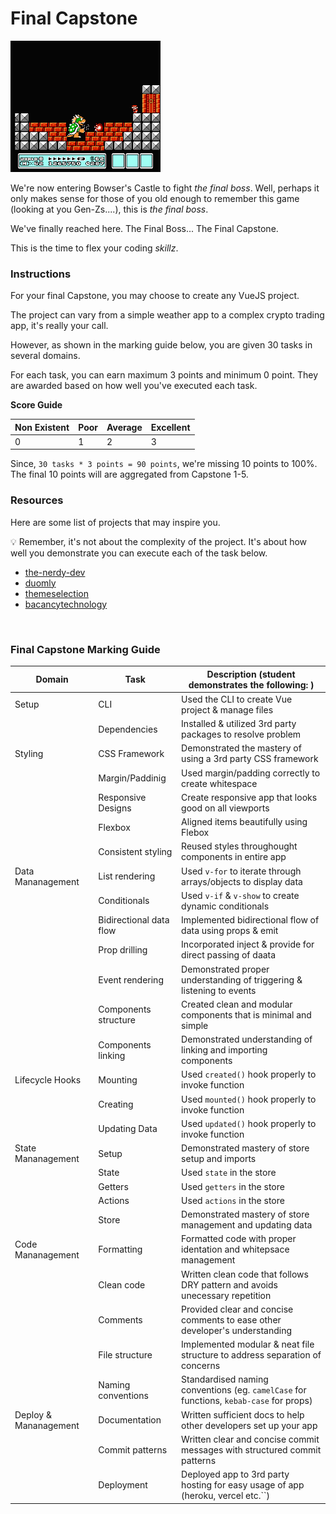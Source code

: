 # Final Capstone

<img src="https://raw.githubusercontent.com/T31K/WWAWO/master/bowser.png" alt="bowser">

We're now entering Bowser's Castle to fight _the final boss_.
Well, perhaps it only makes sense for those of you old enough to remember this game (looking at you Gen-Zs....), this is _the final boss_.

We've finally reached here.
The Final Boss... The Final Capstone.

This is the time to flex your coding _skillz_.

### Instructions

For your final Capstone, you may choose to create any VueJS project.

The project can vary from a simple weather app to a complex crypto trading app, it's really your call.

However, as shown in the marking guide below, you are given 30 tasks in several domains.

For each task, you can earn maximum 3 points and minimum 0 point.
They are awarded based on how well you've executed each task.

**Score Guide**

| Non Existent | Poor | Average | Excellent |
| ------------ | ---- | ------- | --------- |
| 0            | 1    | 2       | 3         |

Since, `30 tasks * 3 points = 90 points`, we're missing 10 points to 100%.
The final 10 points will are aggregated from Capstone 1-5.

### Resources

Here are some list of projects that may inspire you.

💡 Remember, it's not about the complexity of the project. It's about how well you demonstrate you can execute each of the task below.

- [the-nerdy-dev](https://the-nerdy-dev.com/8-vue-projects-every-beginner-should-try/)
- [duomly](https://www.blog.duomly.com/vue-js-project-ideas-for-beginners/)
- [themeselection](https://themeselection.com/vue-js-project-ideas/)
- [bacancytechnology](https://www.bacancytechnology.com/blog/top-21-amazing-vuejs-projects)

<br/>

### Final Capstone Marking Guide

| Domain                | Task                    | Description (student demonstrates the following: )                                      |
| --------------------- | ----------------------- | --------------------------------------------------------------------------------------- |
| Setup                 | CLI                     | Used the CLI to create Vue project & manage files                                       |
|                       | Dependencies            | Installed & utilized 3rd party packages to resolve problem                              |
| Styling               | CSS Framework           | Demonstrated the mastery of using a 3rd party CSS framework                             |
|                       | Margin/Paddinig         | Used margin/padding correctly to create whitespace                                      |
|                       | Responsive Designs      | Create responsive app that looks good on all viewports                                  |
|                       | Flexbox                 | Aligned items beautifully using Flebox                                                  |
|                       | Consistent styling      | Reused styles throughought components in entire app                                     |
| Data Mananagement     | List rendering          | Used `v-for` to iterate through arrays/objects to display data                          |
|                       | Conditionals            | Used `v-if` & `v-show` to create dynamic conditionals                                   |
|                       | Bidirectional data flow | Implemented bidirectional flow of data using props & emit                               |
|                       | Prop drilling           | Incorporated inject & provide for direct passing of daata                               |
|                       | Event rendering         | Demonstrated proper understanding of triggering & listening to events                   |
|                       | Components structure    | Created clean and modular components that is minimal and simple                         |
|                       | Components linking      | Demonstrated understanding of linking and importing components                          |
| Lifecycle Hooks       | Mounting                | Used `created()` hook properly to invoke function                                       |
|                       | Creating                | Used `mounted()` hook properly to invoke function                                       |
|                       | Updating Data           | Used `updated()` hook properly to invoke function                                       |
| State Mananagement    | Setup                   | Demonstrated mastery of store setup and imports                                         |
|                       | State                   | Used `state` in the store                                                               |
|                       | Getters                 | Used `getters` in the store                                                             |
|                       | Actions                 | Used `actions` in the store                                                             |
|                       | Store                   | Demonstrated mastery of store management and updating data                              |
| Code Mananagement     | Formatting              | Formatted code with proper identation and whitepsace management                         |
|                       | Clean code              | Written clean code that follows DRY pattern and avoids unecessary repetition            |
|                       | Comments                | Provided clear and concise comments to ease other developer's understanding             |
|                       | File structure          | Implemented modular & neat file structure to address separation of concerns             |
|                       | Naming conventions      | Standardised naming conventions (eg. `camelCase` for functions, `kebab-case` for props) |
| Deploy & Mananagement | Documentation           | Written sufficient docs to help other developers set up your app                        |
|                       | Commit patterns         | Written clear and concise commit messages with structured commit patterns               |
|                       | Deployment              | Deployed app to 3rd party hosting for easy usage of app (heroku, vercel etc.``)         |
